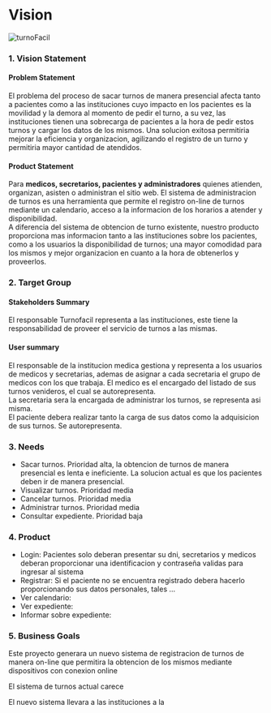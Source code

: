 # Vision
<!-- Ponemos un fondo? -->
<!-- Responsable TURNOFACIL? [2.1] -->
<!-- Representacion secretaria [2.2] -->
<!-- -->

![turnoFacil](https://p0.piqsels.com/preview/460/190/356/medical-senior-health-doctor.jpg)

### 1. Vision Statement
####  Problem Statement
El problema del proceso de sacar turnos de manera presencial afecta tanto a pacientes como a las instituciones cuyo impacto en los pacientes es la movilidad y la demora al momento de pedir el turno, a su vez, las instituciones tienen una sobrecarga de pacientes a la hora de pedir estos turnos y cargar los datos de los mismos. Una solucion exitosa permitiria mejorar la eficiencia y organizacion, agilizando el registro de un turno y permitiria mayor cantidad de atendidos.
#### Product Statement
Para **medicos, secretarios, pacientes y administradores** quienes atienden, organizan, asisten o administran el sitio web.
El sistema de administracion de turnos es una herramienta que permite el registro on-line de turnos mediante un calendario, acceso a la informacion de los horarios a atender y disponibilidad. \
A diferencia del sistema de obtencion de turno existente, nuestro producto proporciona mas informacion tanto a las instituciones sobre los pacientes, como a los usuarios la disponibilidad de turnos; una mayor comodidad para los mismos y mejor organizacion en cuanto a la hora de obtenerlos y proveerlos.
### 2. Target Group
#### Stakeholders Summary
El responsable Turnofacil representa a las instituciones, este tiene la responsabilidad de proveer el servicio de turnos a las mismas. 





#### User summary
El responsable de la institucion medica gestiona y representa a los usuarios de medicos y secretarias, ademas de asignar a cada secretaria el grupo de medicos con los que trabaja.
El medico es el encargado del listado de sus turnos venideros, el cual se autorepresenta. \
La secretaria sera la encargada de administrar los turnos, se representa asi misma. <!-- Representacion secretaria --> \
El paciente debera realizar tanto la carga de sus datos como la adquisicion de sus turnos. Se autorepresenta.

### 3. Needs
- Sacar turnos. Prioridad alta, la obtencion de turnos de manera presencial es lenta e ineficiente. La solucion actual es que los pacientes deben ir de manera presencial.
- Visualizar turnos. Prioridad media
- Cancelar turnos. Prioridad media
- Administrar turnos. Prioridad media
- Consultar expediente. Prioridad baja

### 4. Product
- Login: Pacientes solo deberan presentar su dni, secretarios y medicos deberan proporcionar una identificacion y contraseña validas para ingresar al sistema
- Registrar: Si el paciente no se encuentra registrado debera hacerlo proporcionando sus datos personales, tales ...
- Ver calendario:
- Ver expediente:
- Informar sobre expediente:

### 5. Business Goals
Este proyecto generara un nuevo sistema de registracion de turnos de manera on-line que permitira la obtencion de los mismos mediante dispositivos con conexion online

El sistema de turnos actual carece 

El nuevo sistema llevara a las instituciones a la 
